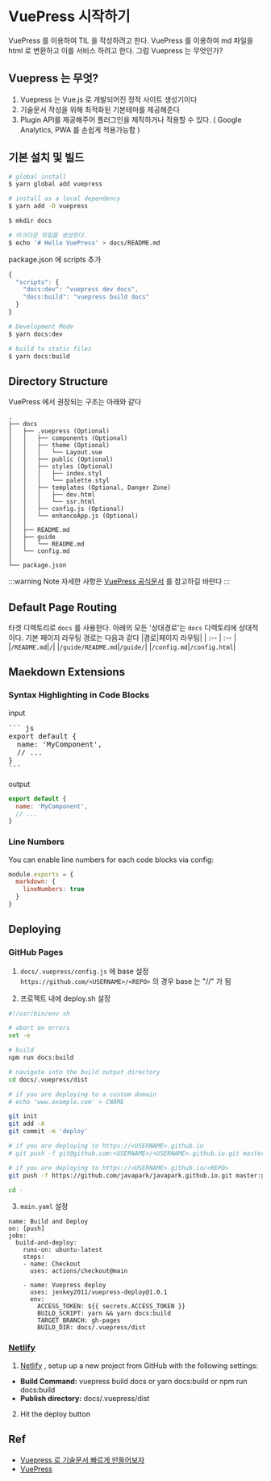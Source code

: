 # VuePress 시작하기
VuePress 를 이용하여 TIL 을 작성하려고 한다. VuePress 를 이용하여 md 파일을 html 로 변환하고 이를 서비스 하려고 한다. 그럼 Vuepress 는 무엇인가?

## Vuepress 는 무엇?
1. Vuepress 는 Vue.js 로 개발되어진 정적 사이트 생성기이다
2. 기술문서 작성을 위해 최적화된 기본테마를 제공해준다
3. Plugin API를 제공해주어 플러그인을 제작하거나 적용할 수 있다. ( Google Analytics, PWA 를 손쉽게 적용가능함 )


## 기본 설치 및 빌드
``` sh
# global install
$ yarn global add vuepress

# install as a local dependency
$ yarn add -D vuepress

$ mkdir docs

# 마크다운 파일을 생성한다.
$ echo '# Hello VuePress' > docs/README.md
```

package.json 에 scripts 추가
``` js
{
  "scripts": {
    "docs:dev": "vuepress dev docs",
    "docs:build": "vuepress build docs"
  }
}
```

``` sh
# Development Mode
$ yarn docs:dev

# build to static files
$ yarn docs:build
```

## Directory Structure
VuePress 에서 권장되는 구조는 아래와 같다
```
.
├── docs
│   ├── .vuepress (Optional)
│   │   ├── components (Optional)
│   │   ├── theme (Optional)
│   │   │   └── Layout.vue
│   │   ├── public (Optional)
│   │   ├── styles (Optional)
│   │   │   ├── index.styl
│   │   │   └── palette.styl
│   │   ├── templates (Optional, Danger Zone)
│   │   │   ├── dev.html
│   │   │   └── ssr.html
│   │   ├── config.js (Optional)
│   │   └── enhanceApp.js (Optional)
│   │ 
│   ├── README.md
│   ├── guide
│   │   └── README.md
│   └── config.md
│ 
└── package.json
```

:::warning Note
자세한 사항은 [VuePress 공식문서](https://vuepress.vuejs.org/guide/directory-structure.html#default-page-routing) 를 참고하길 바란다
:::   

## Default Page Routing
타겟 디렉토리로 `docs` 를 사용한다. 아래의 모든 '상대경로'는 `docs` 디렉토리에 상대적이다. 
기본 페이지 라우팅 경로는 다음과 같다
|경로|페이지 라우팅|
| :-- | :-- |
|`/README.md`|`/`|
|`/guide/README.md`|`/guide/`|
|`/config.md`|`/config.html`|


## Maekdown Extensions

### Syntax Highlighting in Code Blocks
input

<pre class="language-md">
``` js
export default {
  name: 'MyComponent',
  // ...
}
```
</pre>

output
``` js
export default {
  name: 'MyComponent',
  // ...
}
```

### Line Numbers
You can enable line numbers for each code blocks via config:
``` js
module.exports = {
  markdown: {
    lineNumbers: true
  }
}
```

## Deploying
### GitHub Pages
1. `docs/.vuepress/config.js` 에 base 설정
`https://github.com/<USERNAME>/<REPO>` 의 경우 base 는 "/<REPO>/" 가 됨

2. 프로젝트 내에 deploy.sh 설정
``` sh
#!/usr/bin/env sh

# abort on errors
set -e

# build
npm run docs:build

# navigate into the build output directory
cd docs/.vuepress/dist

# if you are deploying to a custom domain
# echo 'www.example.com' > CNAME

git init
git add -A
git commit -m 'deploy'

# if you are deploying to https://<USERNAME>.github.io
# git push -f git@github.com:<USERNAME>/<USERNAME>.github.io.git master

# if you are deploying to https://<USERNAME>.github.io/<REPO>
git push -f https://github.com/javapark/javapark.github.io.git master:gh-pages

cd -
```

3. `main.yaml` 설정
```
name: Build and Deploy
on: [push]
jobs:
  build-and-deploy:
    runs-on: ubuntu-latest
    steps:
    - name: Checkout
      uses: actions/checkout@main

    - name: Vuepress deploy
      uses: jenkey2011/vuepress-deploy@1.0.1
      env:
        ACCESS_TOKEN: ${{ secrets.ACCESS_TOKEN }}
        BUILD_SCRIPT: yarn && yarn docs:build
        TARGET_BRANCH: gh-pages
        BUILD_DIR: docs/.vuepress/dist
```

### [Netlify](https://vuepress.vuejs.org/guide/deploy.html#netlify)
1. [Netlify](https://www.netlify.com/) , setup up a new project from GitHub with the following settings:
- **Build Command:** vuepress build docs or yarn docs:build or npm run docs:build
- **Publish directory:** docs/.vuepress/dist
2. Hit the deploy button

## Ref
- [Vuepress 로 기술문서 빠르게 만들어보자](https://limdongjin.github.io/vuejs/vuepress/#table-of-contents)
- [VuePress](https://vuepress.vuejs.org/)

<Comment />